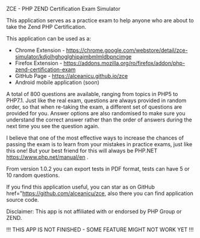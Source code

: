 ZCE - PHP ZEND Certification Exam Simulator

This application serves as a practice exam to help anyone who are about to take the Zend PHP Certification.

This application can be used as a:

- Chrome Extension - https://chrome.google.com/webstore/detail/zce-simulator/kdjolhghoglghipajmbmlmldbpncimge
- Firefox Extension - https://addons.mozilla.org/ro/firefox/addon/php-zend-certification-exam
- GitHub Page - https://alceanicu.github.io/zce
- Android mobile application (soon)


A total of 800 questions are available, ranging from topics in PHP5 to PHP7.1. Just like the real exam, questions are always provided in random order, so that when re-taking the exam, a different set of questions are provided for you. Answer options are also randomised to make sure you understand the correct answer rather than the order of answers during the next time you see the question again.

I believe that one of the most effective ways to increase the chances of passing the exam is to learn from your mistakes in practice exams, just like this one! But your best friend for this will always be PHP.NET https://www.php.net/manual/en .

From version 1.0.2 you can export tests in PDF format, tests can have 5 or 10 random questions.

If you find this application useful, you can star as on GitHub href="https://github.com/alceanicu/zce, also there you can find application source code.
      
Disclaimer: This app is not affiliated with or endorsed by PHP Group or ZEND.

!!! THIS APP IS NOT FINISHED - SOME FEATURE MIGHT NOT WORK YET !!!
